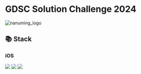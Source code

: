 # GDSC Solution Challenge 2024

![nanuming_logo](https://github.com/Nanum-ing/.github/assets/77562698/7ade5190-c6a3-469a-99a6-3e3d111ff05f)

## 📚 Stack
### iOS

<img src="https://img.shields.io/badge/SwiftUI-F05138?style=for-the-badge&logo=Swift&logoColor=white"> <img src="https://img.shields.io/badge/google maps-4285F4?style=for-the-badge&logo=googlemaps&logoColor=white"> <img src="https://img.shields.io/badge/openid-F78C40?style=for-the-badge&logo=openid&logoColor=white">
